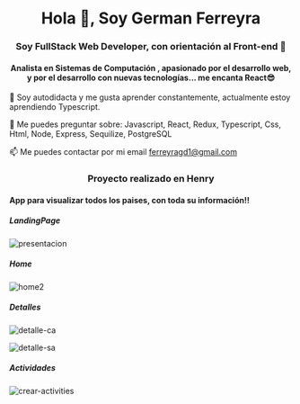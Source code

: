 <h1 align="center">Hola 👋, Soy German Ferreyra</h1>
<h3 align="center">Soy FullStack Web Developer, con orientación al Front-end 🚀</h3>
<h4 align="center">Analista en Sistemas de Computación , apasionado por el desarrollo web, y por el desarrollo con nuevas tecnologías... me encanta React😎</h4>

🌱 Soy autodidacta y me gusta aprender constantemente, actualmente estoy aprendiendo Typescript.

💬 Me puedes preguntar sobre: Javascript, React, Redux, Typescript, Css, Html, Node, Express, Sequilize, PostgreSQL

📫 Me puedes contactar por mi email ferreyragd1@gmail.com


<h3 align="center">Proyecto realizado en Henry </h3>
<h4 align="left">App para visualizar todos los paises, con toda su información!! </h4>


<h5 align="left"> LandingPage</h5>

![presentacion](https://user-images.githubusercontent.com/70654012/146402526-0bdb3380-9230-477b-bd74-8c20316a5fd9.png)


<h5 align="left">Home</h5>

![home2](https://user-images.githubusercontent.com/70654012/146407309-e0e114e2-f202-4f16-bd36-3de38eaf6aa1.png)

<h5 align="left">Detalles</h5>

![detalle-ca](https://user-images.githubusercontent.com/70654012/146405426-5ff279b4-4b90-43a1-b04d-98211b0d3252.png)

![detalle-sa](https://user-images.githubusercontent.com/70654012/146405647-6dd11367-afd6-4472-96a3-3975e2968f4c.png)

<h5 align="left">Actividades</h5>

![crear-activities](https://user-images.githubusercontent.com/70654012/146405782-c03f1267-ea96-4d3a-9644-c82120c543cc.png)



